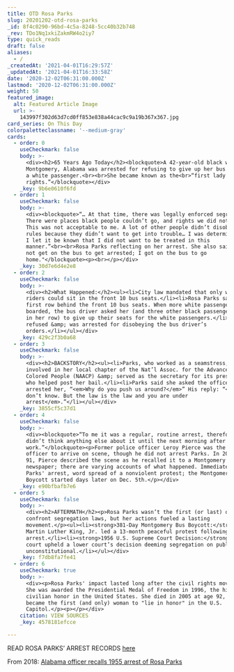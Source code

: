 ```yaml
---
title: OTD Rosa Parks
slug: 20201202-otd-rosa-parks
_id: 8f4c0290-96bd-4c5a-8248-5cc40b32b748
_rev: TDo1Nq1xkiZakmRW4o2iy7
type: quick_reads
draft: false
aliases:
  - /
_createdAt: '2021-04-01T16:29:57Z'
_updatedAt: '2021-04-01T16:33:58Z'
date: '2020-12-02T06:31:00.000Z'
lastmod: '2020-12-02T06:31:00.000Z'
weight: 50
featured_image:
  alt: Featured Article Image
  url: >-
    143997f302d63d7cd0ff853e838a44cac9c9a19b367x367.jpg
card_series: On This Day
colorpaletteclassname: '--medium-gray'
cards:
  - order: 0
    useCheckmark: false
    body: >-
      <div><h2>65 Years Ago Today</h2><blockquote>A 42-year-old black woman in
      Montgomery, Alabama was arrested for refusing to give up her bus seat for
      a white passenger.<br><br>She became known as the<br>“first lady of civil
      rights.”</blockquote></div>
    _key: 9b6e0610f6fd
  - order: 1
    useCheckmark: false
    body: >-
      <div><blockquote>“… At that time, there was legally enforced segregation.
      There were places black people couldn’t go, and rights we did not have.
      This was not acceptable to me. A lot of other people didn’t disobey the
      rules because they didn’t want to get into trouble… I was determined that
      I let it be known that I did not want to be treated in this
      manner.”<br><br>Rosa Parks reflecting on her arrest. She also said, "I did
      not get on the bus to get arrested; I got on the bus to go
      home."</blockquote><p><br></p></div>
    _key: 30d7e6d4e2e8
  - order: 2
    useCheckmark: false
    body: >-
      <div><h2>What Happened:</h2><ul><li>City law mandated that only white
      riders could sit in the front 10 bus seats.</li><li>Rosa Parks sat in the
      first row behind the front 10 bus seats. When more white passengers
      boarded, the bus driver asked her (and three other black passengers seated
      in her row) to give up their seats for the white passengers.</li><li>She
      refused &amp; was arrested for disobeying the bus driver’s
      orders.</li></ul></div>
    _key: 429c2f3b0a68
  - order: 3
    useCheckmark: false
    body: >-
      <div><h2>BACKSTORY</h2><ul><li>Parks, who worked as a seamstress, was
      involved in her local chapter of the Nat’l Assoc. for the Advancement of
      Colored People (NAACP) &amp; served as the secretary for its president —
      who helped post her bail.</li><li>Parks said she asked the officer who
      arrested her, “<em>Why do you push us around?</em>” His reply: “<em>I
      don’t know. But the law is the law and you are under
      arrest</em>.”</li></ul></div>
    _key: 3855cf5c37d1
  - order: 4
    useCheckmark: false
    body: >-
      <div><blockquote>“To me it was a regular, routine arrest, therefore I
      didn’t think anything else about it until the next morning after I went to
      work.”</blockquote><p>Former police officer Leroy Pierce was the first
      officer to arrive on scene, though he did not arrest Parks. In 2018 at age
      91, Pierce described the scene as he recalled it to a Montgomery
      newspaper; there are varying accounts of what happened. Immediately after
      Parks' arrest, word spread of a nonviolent protest; the Montgomery Bus
      Boycott started days later on Dec. 5th.</p></div>
    _key: e90bfbafb7e6
  - order: 5
    useCheckmark: false
    body: >-
      <div><h2>AFTERMATH</h2><p>Rosa Parks wasn’t the first (or last) one to
      confront segregation laws, but her actions fueled a lasting
      movement.</p><ul><li><strong>381-Day Montgomery Bus Boycott:</strong> Dr.
      Martin Luther King, Jr. led a 13-month peaceful protest following her
      arrest.</li><li><strong>1956 U.S. Supreme Court Decision:</strong> The
      court upheld a lower court’s decision deeming segregation on public buses
      unconstitutional.</li></ul></div>
    _key: f7db8fa7fe41
  - order: 6
    useCheckmark: true
    body: >-
      <div><p>Rosa Parks' impact lasted long after the civil rights movement.
      She was awarded the Presidential Medal of Freedom in 1996, the highest
      civilian honor in the United States. She died in 2005 at age 92, and
      became the first (and only) woman to "lie in honor" in the U.S.
      Capitol.</p><p></p></div>
    citation: VIEW SOURCES
    _key: 4578181efcce

---
```

READ ROSA PARKS’ ARREST RECORDS [here](https://www.archives.gov/education/lessons/rosa-parks)

From 2018: [Alabama officer recalls 1955 arrest of Rosa Parks](https://apnews.com/article/c84528b8c7a24951bf8cc64fc6f2d9bd)